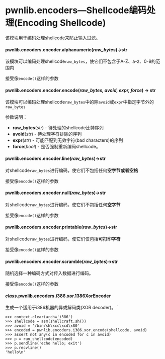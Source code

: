 # pwnlib.encoders—Shellcode编码处理(Encoding Shellcode)
该模块用于编码处理shellcode来防止输入过滤。

####  pwnlib.encoders.encoder.alphanumeric(*raw_bytes*)→str

该模块可以编码处理shellcode`raw_bytes`，使它们不包含于A-Z、a-z、0-9的范围内

接受像`encode()`这样的参数

####  pwnlib.encoders.encoder.encode(*raw_bytes, avoid, expr, force*) → str
该模块可以编码处理shellcode`raw_bytes`中的除`avoid`或`expr`中指定字节外的`raw_bytes`

参数说明：
    
* **raw_bytes**(*str*) - 待处理的shellcode比特序列
* **avoid**(*str*) - 待处理字符排除的序列
* **expr**(*str*) - 可能匹配到无效字符(bad characters)的序列
* **force**(*bool*) - 是否强制重新编码shellcode。

#### pwnlib.encoders.encoder.line(*raw_bytes*)→str
对shellcode`raw_bytes`进行编码，使它们不包括任何**空字节或者空格**

接受像`encode()`这样的参数

#### pwnlib.encoders.encoder.null(*raw_bytes*)→str
对shellcode`raw_bytes`进行编码，使它们不包括任何**空字节**

接受像`encode()`这样的参数

#### pwnlib.encoders.encoder.printable(*raw_bytes*)→str
对shellcode`raw_bytes`进行编码，使它们仅包括**可打印字符**

接受像`encode()`这样的参数

#### pwnlib.encoders.encoder.scramble(*raw_bytes*)→str
随机选择一种编码方式对传入数据进行编码。

接受像`encode()`这样的参数

#### *class*.pwnlib.encoders.i386.xor.1386XorEncoder
生成一个适用于i386机器的异或解码类(XOR decoder)。
`
    
    >>> context.clear(arch='i386')
    >>> shellcode = asm(shellcraft.sh())
    >>> avoid = '/bin/sh\xcc\xcd\x80'
    >>> encoded = pwnlib.encoders.i386.xor.encode(shellcode, avoid)
    >>> assert not any(c in encoded for c in avoid)
    >>> p = run_shellcode(encoded)
    >>> p.sendline('echo hello; exit')
    >>> p.recvline()
    'hello\n'